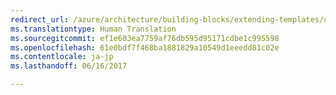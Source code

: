 ```yaml
---
redirect_url: /azure/architecture/building-blocks/extending-templates/update-resource
ms.translationtype: Human Translation
ms.sourcegitcommit: ef1e603ea7759af76db595d95171cdbe1c995598
ms.openlocfilehash: 61e0bdf7f468ba1881829a10549d1eeedd81c02e
ms.contentlocale: ja-jp
ms.lasthandoff: 06/16/2017

---
```

